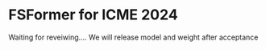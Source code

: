 # FSFormer for ICME 2024
Waiting for reveiwing.... We will release model and weight  after acceptance
